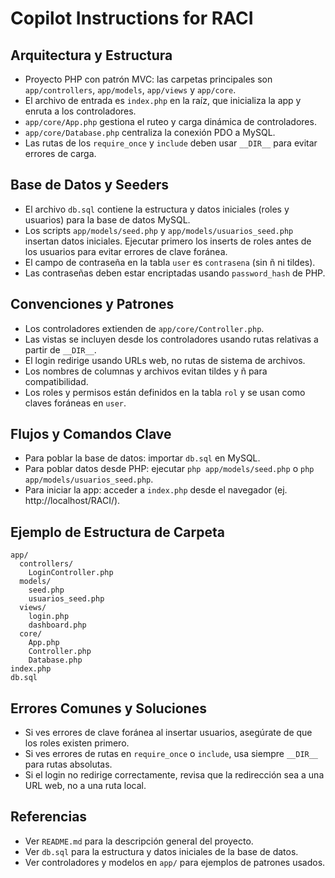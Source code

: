 # Copilot Instructions for RACI

## Arquitectura y Estructura
- Proyecto PHP con patrón MVC: las carpetas principales son `app/controllers`, `app/models`, `app/views` y `app/core`.
- El archivo de entrada es `index.php` en la raíz, que inicializa la app y enruta a los controladores.
- `app/core/App.php` gestiona el ruteo y carga dinámica de controladores.
- `app/core/Database.php` centraliza la conexión PDO a MySQL.
- Las rutas de los `require_once` y `include` deben usar `__DIR__` para evitar errores de carga.

## Base de Datos y Seeders
- El archivo `db.sql` contiene la estructura y datos iniciales (roles y usuarios) para la base de datos MySQL.
- Los scripts `app/models/seed.php` y `app/models/usuarios_seed.php` insertan datos iniciales. Ejecutar primero los inserts de roles antes de los usuarios para evitar errores de clave foránea.
- El campo de contraseña en la tabla `user` es `contrasena` (sin ñ ni tildes).
- Las contraseñas deben estar encriptadas usando `password_hash` de PHP.

## Convenciones y Patrones
- Los controladores extienden de `app/core/Controller.php`.
- Las vistas se incluyen desde los controladores usando rutas relativas a partir de `__DIR__`.
- El login redirige usando URLs web, no rutas de sistema de archivos.
- Los nombres de columnas y archivos evitan tildes y ñ para compatibilidad.
- Los roles y permisos están definidos en la tabla `rol` y se usan como claves foráneas en `user`.

## Flujos y Comandos Clave
- Para poblar la base de datos: importar `db.sql` en MySQL.
- Para poblar datos desde PHP: ejecutar `php app/models/seed.php` o `php app/models/usuarios_seed.php`.
- Para iniciar la app: acceder a `index.php` desde el navegador (ej. http://localhost/RACI/).

## Ejemplo de Estructura de Carpeta
```
app/
  controllers/
    LoginController.php
  models/
    seed.php
    usuarios_seed.php
  views/
    login.php
    dashboard.php
  core/
    App.php
    Controller.php
    Database.php
index.php
db.sql
```

## Errores Comunes y Soluciones
- Si ves errores de clave foránea al insertar usuarios, asegúrate de que los roles existen primero.
- Si ves errores de rutas en `require_once` o `include`, usa siempre `__DIR__` para rutas absolutas.
- Si el login no redirige correctamente, revisa que la redirección sea a una URL web, no a una ruta local.

## Referencias
- Ver `README.md` para la descripción general del proyecto.
- Ver `db.sql` para la estructura y datos iniciales de la base de datos.
- Ver controladores y modelos en `app/` para ejemplos de patrones usados.
